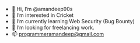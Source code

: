 - 👋 Hi, I’m @amandeep90s
- 👀 I’m interested in Cricket
- 🌱 I’m currently learning Web Security (Bug Bounty)
- 💞️ I’m looking for freelancing work.
- 📫 programmeramandeep@gmail.com

<!---
amandeep90s/amandeep90s is a ✨ special ✨ repository because its `README.md` (this file) appears on your GitHub profile.
You can click the Preview link to take a look at your changes.
--->
